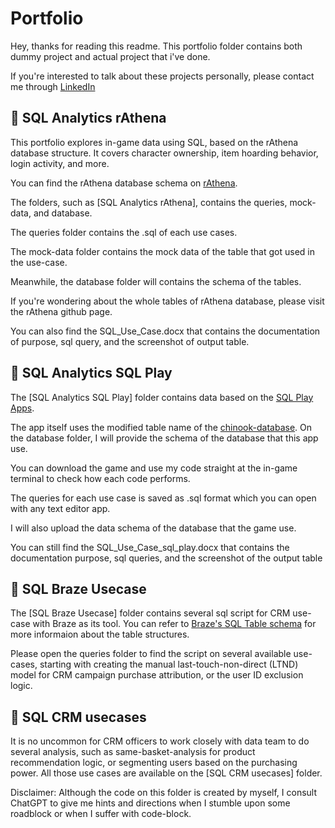 # Portfolio
Hey, thanks for reading this readme. This portfolio folder contains both dummy project and actual project that i've done.

If you're interested to talk about these projects personally, please contact me through [LinkedIn](https://www.linkedin.com/in/charismarahmat)


## 🧙 SQL Analytics rAthena

This portfolio explores in-game data using SQL, based on the rAthena database structure. It covers character ownership, item hoarding behavior, login activity, and more.

You can find the rAthena database schema on [rAthena](https://github.com/rathena/rathena).

The folders, such as [SQL Analytics rAthena], contains the queries, mock-data, and database.

The queries folder contains the .sql of each use cases.

The mock-data folder contains the mock data of the table that got used in the use-case.

Meanwhile, the database folder will contains the schema of the tables.

If you're wondering about the whole tables of rAthena database, please visit the rAthena github page.

You can also find the SQL_Use_Case.docx that contains the documentation of purpose, sql query, and the screenshot of output table.


## 🎸 SQL Analytics SQL Play

The [SQL Analytics SQL Play] folder contains data based on the [SQL Play Apps](https://play.google.com/store/apps/details?id=com.sql_playground).

The app itself uses the modified table name of the [chinook-database](https://github.com/lerocha/chinook-database). On the database folder, I will provide the schema of the database that this app use.

You can download the game and use my code straight at the in-game terminal to check how each code performs.

The queries for each use case is saved as .sql format which you can open with any text editor app.

I will also upload the data schema of the database that the game use.

You can still find the SQL_Use_Case_sql_play.docx that contains the documentation purpose, sql queries, and the screenshot of the output table

## 🍃 SQL Braze Usecase

The [SQL Braze  Usecase] folder contains several sql script for CRM use-case with Braze as its tool. You can refer to [Braze's SQL Table schema](https://www.braze.com/docs/user_guide/engagement_tools/segments/sql_segments/sql_segments_tables#table-of-contents) for more informaion about the table structures.

Please open the queries folder to find the script on several available use-cases, starting with creating the manual last-touch-non-direct (LTND) model for CRM campaign purchase attribution, or the user ID exclusion logic.

## 📩 SQL CRM usecases

It is no uncommon for CRM officers to work closely with data team to do several analysis, such as same-basket-analysis for product recommendation logic, or segmenting users based on the purchasing power. All those use cases are available on the [SQL CRM usecases] folder.

Disclaimer: Although the code on this folder is created by myself, I consult ChatGPT to give me hints and directions when I stumble upon some roadblock or when I suffer with code-block.



